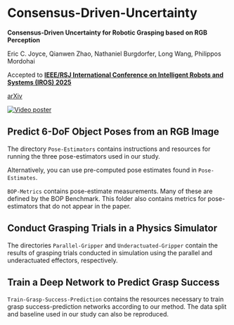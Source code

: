 # Consensus-Driven-Uncertainty
**Consensus-Driven Uncertainty for Robotic Grasping based on RGB Perception**

Eric C. Joyce, Qianwen Zhao, Nathaniel Burgdorfer, Long Wang, Philippos Mordohai

Accepted to [**IEEE/RSJ International Conference on Intelligent Robots and Systems (IROS) 2025**](https://www.iros25.org/)

[arXiv](https://arxiv.org/abs/2506.20045)

[![Video poster](https://www.ericjoycefilm.com/reel/_2024/consensus-driven-uncertainty/obj/img/poster.jpg)](https://www.ericjoycefilm.com/reel/_2024/consensus-driven-uncertainty/)

## Predict 6-DoF Object Poses from an RGB Image
The directory `Pose-Estimators` contains instructions and resources for running the three pose-estimators used in our study.

Alternatively, you can use pre-computed pose estimates found in `Pose-Estimates`.

`BOP-Metrics` contains pose-estimate measurements. Many of these are defined by the BOP Benchmark. This folder also contains metrics for pose-estimators that do not appear in the paper.

## Conduct Grasping Trials in a Physics Simulator
The directories `Parallel-Gripper` and `Underactuated-Gripper` contain the results of grasping trials conducted in simulation using the parallel and underactuated effectors, respectively.

## Train a Deep Network to Predict Grasp Success
`Train-Grasp-Success-Prediction` contains the resources necessary to train grasp success-prediction networks according to our method. The data split and baseline used in our study can also be reproduced.
